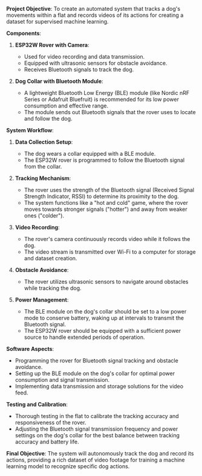 **Project Objective**: 
To create an automated system that tracks a dog's movements within a flat and records videos of its actions for creating a dataset for supervised machine learning.

**Components**:
1. **ESP32W Rover with Camera**: 
   - Used for video recording and data transmission.
   - Equipped with ultrasonic sensors for obstacle avoidance.
   - Receives Bluetooth signals to track the dog.

2. **Dog Collar with Bluetooth Module**:
   - A lightweight Bluetooth Low Energy (BLE) module (like Nordic nRF Series or Adafruit Bluefruit) is recommended for its low power consumption and effective range.
   - The module sends out Bluetooth signals that the rover uses to locate and follow the dog.

**System Workflow**:
1. **Data Collection Setup**:
   - The dog wears a collar equipped with a BLE module.
   - The ESP32W rover is programmed to follow the Bluetooth signal from the collar.

2. **Tracking Mechanism**:
   - The rover uses the strength of the Bluetooth signal (Received Signal Strength Indicator, RSSI) to determine its proximity to the dog.
   - The system functions like a "hot and cold" game, where the rover moves towards stronger signals ("hotter") and away from weaker ones ("colder").

3. **Video Recording**:
   - The rover's camera continuously records video while it follows the dog.
   - The video stream is transmitted over Wi-Fi to a computer for storage and dataset creation.

4. **Obstacle Avoidance**:
   - The rover utilizes ultrasonic sensors to navigate around obstacles while tracking the dog.

5. **Power Management**:
   - The BLE module on the dog's collar should be set to a low power mode to conserve battery, waking up at intervals to transmit the Bluetooth signal.
   - The ESP32W rover should be equipped with a sufficient power source to handle extended periods of operation.

**Software Aspects**:
- Programming the rover for Bluetooth signal tracking and obstacle avoidance.
- Setting up the BLE module on the dog's collar for optimal power consumption and signal transmission.
- Implementing data transmission and storage solutions for the video feed.

**Testing and Calibration**:
- Thorough testing in the flat to calibrate the tracking accuracy and responsiveness of the rover.
- Adjusting the Bluetooth signal transmission frequency and power settings on the dog's collar for the best balance between tracking accuracy and battery life.

**Final Objective**:
The system will autonomously track the dog and record its actions, providing a rich dataset of video footage for training a machine learning model to recognize specific dog actions.
